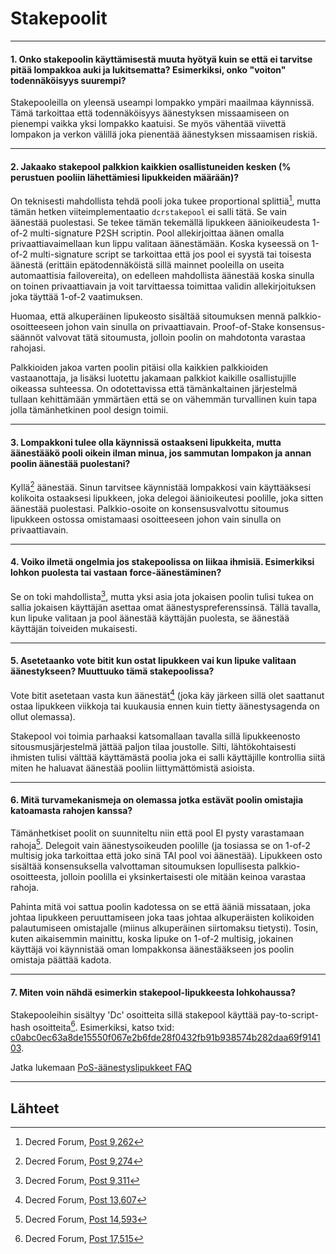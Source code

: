 # <i class="fa fa-life-ring"></i>Stakepoolit

---

#### 1. Onko stakepoolin käyttämisestä muuta hyötyä kuin se että ei tarvitse pitää lompakkoa auki ja lukitsematta? Esimerkiksi, onko "voiton" todennäköisyys suurempi?

Stakepooleilla on yleensä useampi lompakko ympäri maailmaa käynnissä. Tämä tarkoittaa että todennäköisyys äänestyksen missaamiseen on pienempi
vaikka yksi lompakko kaatuisi. Se myös vähentää viivettä lompakon ja verkon välillä joka pienentää äänestyksen missaamisen riskiä.

---

#### 2. Jakaako stakepool palkkion kaikkien osallistuneiden kesken (% perustuen pooliin lähettämiesi lipukkeiden määrään)?

On teknisesti mahdollista tehdä pooli joka tukee proportional splittiä[^9262], mutta tämän hetken viiteimplementaatio `dcrstakepool` ei salli tätä. Se vain äänestää puolestasi. Se tekee tämän tekemällä lipukkeen äänioikeudesta 1-of-2 multi-signature P2SH scriptin. Pool allekirjoittaa äänen omalla privaattiavaimellaan kun lippu valitaan äänestämään. Koska kyseessä on 1-of-2 multi-signature script se tarkoittaa että jos pool ei syystä tai toisesta äänestä (erittäin epätodennäköistä sillä mainnet pooleilla on useita automaattisia failovereita), on edelleen mahdollista äänestää koska sinulla on toinen privaattiavain ja voit tarvittaessa toimittaa validin allekirjoituksen joka täyttää 1-of-2 vaatimuksen.

Huomaa, että alkuperäinen lipukeosto sisältää sitoumuksen mennä palkkio-osoitteeseen johon vain sinulla on privaattiavain. Proof-of-Stake konsensus-säännöt valvovat tätä sitoumusta, jolloin poolin on mahdotonta varastaa rahojasi.

Palkkioiden jakoa varten poolin pitäisi olla kaikkien palkkioiden vastaanottaja, ja lisäksi luotettu jakamaan palkkiot kaikille osallistujille oikeassa suhteessa. On odotettavissa että tämänkaltainen järjestelmä tullaan kehittämään ymmärtäen että se on vähemmän turvallinen kuin tapa jolla tämänhetkinen pool design toimii.

---

#### 3. Lompakkoni tulee olla käynnissä ostaakseni lipukkeita, mutta äänestääkö pooli oikein ilman minua, jos sammutan lompakon ja annan poolin äänestää puolestani?

Kyllä[^9274] äänestää. Sinun tarvitsee käynnistää lompakkosi vain käyttääksesi kolikoita ostaaksesi lipukkeen, joka delegoi äänioikeutesi poolille, joka sitten äänestää puolestasi. Palkkio-osoite on konsensusvalvottu sitoumus lipukkeen ostossa omistamaasi osoitteeseen johon vain sinulla on privaattiavain.

---

#### 4. Voiko ilmetä ongelmia jos stakepoolissa on liikaa ihmisiä. Esimerkiksi lohkon puolesta tai vastaan force-äänestäminen?

Se on toki mahdollista[^9311], mutta yksi asia jota jokaisen poolin tulisi tukea on sallia jokaisen käyttäjän asettaa omat äänestyspreferenssinsä. Tällä tavalla, kun lipuke valitaan ja pool äänestää käyttäjän puolesta, se äänestää käyttäjän toiveiden mukaisesti.

---

#### 5. Asetetaanko vote bitit kun ostat lipukkeen vai kun lipuke valitaan äänestykseen? Muuttuuko tämä stakepoolissa?

Vote bitit asetetaan vasta kun äänestät[^13607] (joka käy järkeen sillä olet saattanut ostaa lipukkeen viikkoja tai kuukausia ennen kuin tietty äänestysagenda on ollut olemassa).

Stakepool voi toimia parhaaksi katsomallaan tavalla sillä lipukkeenosto sitousmusjärjestelmä jättää paljon tilaa joustolle. Silti, lähtökohtaisesti ihmisten tulisi välttää käyttämästä poolia joka ei salli käyttäjille kontrollia siitä miten he haluavat äänestää pooliin liittymättömistä asioista.

---

#### 6. Mitä turvamekanismeja on olemassa jotka estävät poolin omistajia katoamasta rahojen kanssa?

Tämänhetkiset poolit on suunniteltu niin että pool EI pysty varastamaan rahoja[^14593]. Delegoit vain äänestysoikeuden poolille (ja tosiassa se on 1-of-2 multisig joka tarkoittaa että joko sinä TAI pool voi äänestää). Lipukkeen osto sisältää konsensuksella valvottaman sitoumuksen lopullisesta palkkio-osoitteesta, jolloin poolilla ei yksinkertaisesti ole mitään keinoa varastaa rahoja.

Pahinta mitä voi sattua poolin kadotessa on se että ääniä missataan, joka johtaa lipukkeen peruuttamiseen joka taas johtaa alkuperäisten kolikoiden palautumiseen omistajalle (miinus alkuperäinen siirtomaksu tietysti). Tosin, kuten aikaisemmin mainittu, koska lipuke on 1-of-2 multisig, jokainen käyttäjä voi käynnistää oman lompakkonsa äänestääkseen jos poolin omistaja päättää kadota.

---

#### 7. Miten voin nähdä esimerkin stakepool-lipukkeesta lohkohaussa?

Stakepooleihin sisältyy 'Dc' osoitteita sillä stakepool käyttää pay-to-script-hash osoitteita[^17515]. Esimerkiksi, katso txid:  [c0abc0ec63a8de15550f067e2b6fde28f0432fb91b938574b282daa69f914103](https://mainnet.decred.org/tx/c0abc0ec63a8de15550f067e2b6fde28f0432fb91b938574b282daa69f914103).

Jatka lukemaan [PoS-äänestyslipukkeet FAQ](/faq/proof-of-stake/voting-tickets.md)

---

## <i class="fa fa-book"></i> Lähteet

[^9262]: Decred Forum, [Post 9,262](https://forum.decred.org/threads/626/#post-9262)
[^9274]: Decred Forum, [Post 9,274](https://forum.decred.org/threads/626/#post-9274)
[^9311]: Decred Forum, [Post 9,311](https://forum.decred.org/threads/582/page-2#post-9311)
[^13607]: Decred Forum, [Post 13,607](https://forum.decred.org/threads/1236/#post-13607)
[^14593]: Decred Forum, [Post 14,593](https://forum.decred.org/threads/1321/#post-14593)
[^17515]: Decred Forum, [Post 17,515](https://forum.decred.org/threads/1289/#post-17515)
